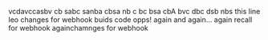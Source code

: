 vcdavccasbv
cb sabc sanba 
cbsa nb c
bc bsa cbA 
bvc dbc dsb nbs 
this line leo changes for webhook buids code
opps! again and again...
again recall for webhook
againchamnges for webhook
